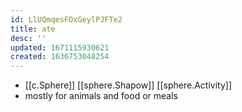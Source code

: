 ```yaml
---
id: LlUQmqesFOxGeylPJFTe2
title: ate
desc: ''
updated: 1671115930621
created: 1636753048254
---
```




- [[c.Sphere]] [[sphere.Shapow]] [[sphere.Activity]]
- mostly for animals and food or meals
